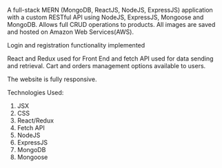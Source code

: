 A full-stack MERN (MongoDB, ReactJS, NodeJS, ExpressJS) application with a custom RESTful API using NodeJS, ExpressJS, Mongoose and MongoDB.
Allows full CRUD operations to products. All images are saved and hosted on Amazon Web Services(AWS).

Login and registration functionality implemented

React and Redux used for Front End and fetch API used for data sending and retrieval. Cart and orders management options available to users. 

The website is fully responsive.

Technologies Used: 
1. JSX
2. CSS
3. React/Redux
4. Fetch API
5. NodeJS
6. ExpressJS
7. MongoDB
8. Mongoose
